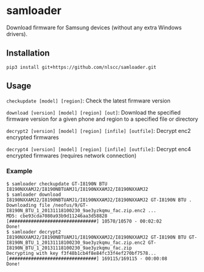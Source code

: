 # samloader
Download firmware for Samsung devices (without any extra Windows drivers).
## Installation
```
pip3 install git+https://github.com/nlscc/samloader.git
```
## Usage
`checkupdate [model] [region]`: Check the latest firmware version

`download [version] [model] [region] [out]`: Download the specified firmware version for a given phone and region to a specified file or directory

`decrypt2 [version] [model] [region] [infile] [outfile]`: Decrypt enc2 encrypted firmwares

`decrypt4 [version] [model] [region] [infile] [outfile]`: Decrypt enc4 encrypted firmwares (requires network connection)
### Example
```
$ samloader checkupdate GT-I8190N BTU
I8190NXXAMJ2/I8190NBTUAMJ1/I8190NXXAMJ2/I8190NXXAMJ2
$ samloader download I8190NXXAMJ2/I8190NBTUAMJ1/I8190NXXAMJ2/I8190NXXAMJ2 GT-I8190N BTU .
Downloading file /neofus/9/GT-I8190N_BTU_1_20131118100230_9ae3yzkqmu_fac.zip.enc2 ...
MD5: cbe93cda7080a93b9d11246aa3d58828
[################################] 10570/10570 - 00:02:02
Done!
$ samloader decrypt2 I8190NXXAMJ2/I8190NBTUAMJ1/I8190NXXAMJ2/I8190NXXAMJ2 GT-I8190N BTU GT-I8190N_BTU_1_20131118100230_9ae3yzkqmu_fac.zip.enc2 GT-I8190N_BTU_1_20131118100230_9ae3yzkqmu_fac.zip
Decrypting with key f3f48b1cb4f8e84fc33f4ef270bf7578...
[################################] 169115/169115 - 00:00:08
Done!
```
